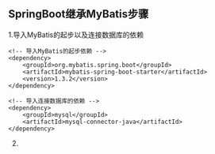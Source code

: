 ## SpringBoot继承MyBatis步骤
1.导入MyBatis的起步以及连接数据库的依赖

    <!-- 导入MyBatis的起步依赖 -->
    <dependency>
        <groupId>org.mybatis.spring.boot</groupId>
        <artifactId>mybatis-spring-boot-starter</artifactId>
        <version>1.3.2</version>
    </dependency>

    <!-- 导入连接数据库的依赖 -->
    <dependency>
        <groupId>mysql</groupId>
        <artifactId>mysql-connector-java</artifactId>
    </dependency>
    
2.    